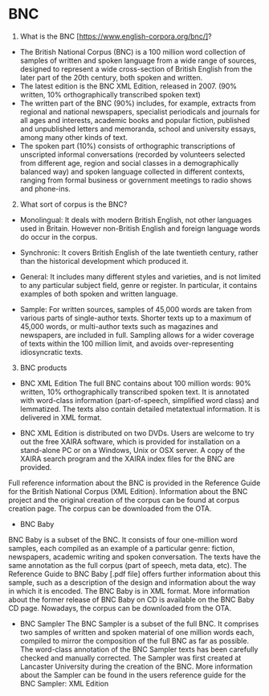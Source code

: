 # BNC

1) What is the BNC [https://www.english-corpora.org/bnc/]?
- The British National Corpus (BNC) is a 100 million word collection of samples of written and spoken language from a wide range of sources, designed to represent a wide cross-section of British English from the later part of the 20th century, both spoken and written.
- The latest edition is the BNC XML Edition, released in 2007. (90% written, 10% orthographically transcribed spoken text)
- The written part of the BNC (90%) includes, for example, extracts from regional and national newspapers, specialist periodicals and journals for all ages and interests, academic books and popular fiction, published and unpublished letters and memoranda, school and university essays, among many other kinds of text.
- The spoken part (10%) consists of orthographic transcriptions of unscripted informal conversations (recorded by volunteers selected from different age, region and social classes in a demographically balanced way) and spoken language collected in different contexts, ranging from formal business or government meetings to radio shows and phone-ins.

2) What sort of corpus is the BNC?
- Monolingual: It deals with modern British English, not other languages used in Britain. However non-British English and foreign language words do occur in the corpus.

- Synchronic: It covers British English of the late twentieth century, rather than the historical development which produced it.

- General: It includes many different styles and varieties, and is not limited to any particular subject field, genre or register. In particular, it contains examples of both spoken and written language.

- Sample: For written sources, samples of 45,000 words are taken from various parts of single-author texts. Shorter texts up to a maximum of 45,000 words, or multi-author texts such as magazines and newspapers, are included in full. Sampling allows for a wider coverage of texts within the 100 million limit, and avoids over-representing idiosyncratic texts.

3) BNC products 

- BNC XML Edition
The full BNC contains about 100 million words: 90% written, 10% orthographically transcribed spoken text. It is annotated with word-class information (part-of-speech, simplified word class) and lemmatized. The texts also contain detailed metatextual information. It is delivered in XML format.

- BNC XML Edition is distributed on two DVDs. Users are welcome to try out the free XAIRA software, which is provided for installation on a stand-alone PC or on a Windows, Unix or OSX server. A copy of the XAIRA search program and the XAIRA index files for the BNC are provided.

Full reference information about the BNC is provided in the Reference Guide for the British National Corpus (XML Edition). Information about the BNC project and the original creation of the corpus can be found at corpus creation page. The corpus can be downloaded from the OTA.

- BNC Baby

BNC Baby is a subset of the BNC. It consists of four one-million word samples, each compiled as an example of a particular genre: fiction, newspapers, academic writing and spoken conversation. The texts have the same annotation as the full corpus (part of speech, meta data, etc). The Reference Guide to BNC Baby [.pdf file] offers further information about this sample, such as a description of the design and information about the way in which it is encoded.
The BNC Baby is in XML format. More information about the former release of BNC Baby on CD is available on the BNC Baby CD page. Nowadays, the corpus can be downloaded from the OTA.

- BNC Sampler
The BNC Sampler is a subset of the full BNC. It comprises two samples of written and spoken material of one million words each, compiled to mirror the composition of the full BNC as far as possible. The word-class annotation of the BNC Sampler texts has been carefully checked and manually corrected. The Sampler was first created at Lancaster University during the creation of the BNC. More information about the Sampler can be found in the users reference guide for the BNC Sampler: XML Edition

